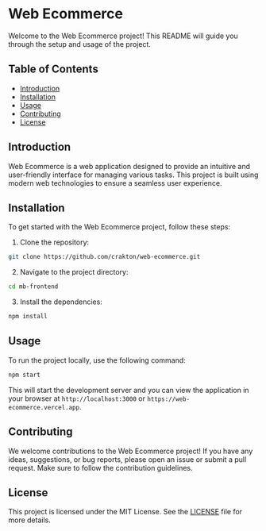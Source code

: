 # Web Ecommerce

Welcome to the Web Ecommerce project! This README will guide you through the setup and usage of the project.

## Table of Contents

- [Introduction](#introduction)
- [Installation](#installation)
- [Usage](#usage)
- [Contributing](#contributing)
- [License](#license)

## Introduction

Web Ecommerce is a web application designed to provide an intuitive and user-friendly interface for managing various tasks. This project is built using modern web technologies to ensure a seamless user experience.

## Installation

To get started with the Web Ecommerce project, follow these steps:

1. Clone the repository:

```bash
git clone https://github.com/crakton/web-ecommerce.git
```

2. Navigate to the project directory:

```bash
cd mb-frontend
```

3. Install the dependencies:

```bash
npm install
```

## Usage

To run the project locally, use the following command:

```bash
npm start
```

This will start the development server and you can view the application in your browser at `http://localhost:3000` or `https://web-ecommerce.vercel.app`.

## Contributing

We welcome contributions to the Web Ecommerce project! If you have any ideas, suggestions, or bug reports, please open an issue or submit a pull request. Make sure to follow the contribution guidelines.

## License

This project is licensed under the MIT License. See the [LICENSE](LICENSE) file for more details.
